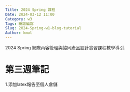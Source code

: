 ```yaml
---
Title: 2024 Spring 課程
Date: 2024-03-12 11:00
Category: w3
Tags: 網誌編寫
Slug: 2024-Spring-w1-blog-tutorial
Author: kmol
---
```


2024 Spring 網際內容管理與協同產品設計實習課程教學導引.

<!-- PELICAN_END_SUMMARY -->
# 第三週筆記

1.添加latex報告至個人倉儲
